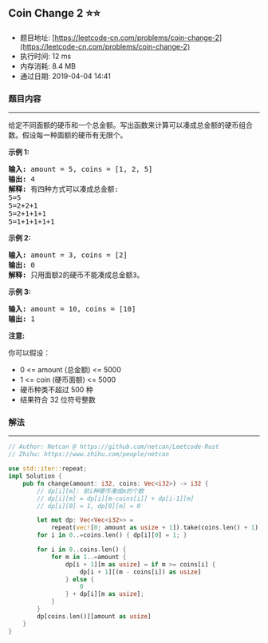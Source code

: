 ## Coin Change 2 :star::star:
- 题目地址: [https://leetcode-cn.com/problems/coin-change-2](https://leetcode-cn.com/problems/coin-change-2)
- 执行时间: 12 ms 
- 内存消耗: 8.4 MB
- 通过日期: 2019-04-04 14:41

### 题目内容
---
<p>给定不同面额的硬币和一个总金额。写出函数来计算可以凑成总金额的硬币组合数。假设每一种面额的硬币有无限个。 </p>



<ul>
</ul>

<p><strong>示例 1:</strong></p>

<pre><strong>输入:</strong> amount = 5, coins = [1, 2, 5]
<strong>输出:</strong> 4
<strong>解释:</strong> 有四种方式可以凑成总金额:
5=5
5=2+2+1
5=2+1+1+1
5=1+1+1+1+1
</pre>

<p><strong>示例 2:</strong></p>

<pre><strong>输入:</strong> amount = 3, coins = [2]
<strong>输出:</strong> 0
<strong>解释:</strong> 只用面额2的硬币不能凑成总金额3。
</pre>

<p><strong>示例 3:</strong></p>

<pre><strong>输入:</strong> amount = 10, coins = [10] 
<strong>输出:</strong> 1
</pre>



<p><strong>注意</strong><strong>:</strong></p>

<p>你可以假设：</p>

<ul>
	<li>0 <= amount (总金额) <= 5000</li>
	<li>1 <= coin (硬币面额) <= 5000</li>
	<li>硬币种类不超过 500 种</li>
	<li>结果符合 32 位符号整数</li>
</ul>


### 解法
---
```rust
// Author: Netcan @ https://github.com/netcan/Leetcode-Rust
// Zhihu: https://www.zhihu.com/people/netcan

use std::iter::repeat;
impl Solution {
    pub fn change(amount: i32, coins: Vec<i32>) -> i32 {
        // dp[i][m]: 前i种硬币凑成m的个数
        // dp[i][m] = dp[i][m-coins[i]] + dp[i-1][m]
        // dp[i][0] = 1, dp[0][m] = 0

        let mut dp: Vec<Vec<i32>> =
            repeat(vec![0; amount as usize + 1]).take(coins.len() + 1).collect();
        for i in 0..=coins.len() { dp[i][0] = 1; }

        for i in 0..coins.len() {
            for m in 1..=amount {
                dp[i + 1][m as usize] = if m >= coins[i] {
                    dp[i + 1][(m - coins[i]) as usize]
                } else {
                    0
                } + dp[i][m as usize];
            }
        }
        dp[coins.len()][amount as usize]
    }
}


```
